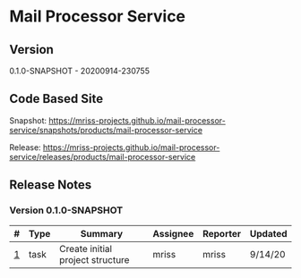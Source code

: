# Mail Processor Service

## Version

0.1.0-SNAPSHOT - 20200914-230755

## Code Based Site

Snapshot: https://mriss-projects.github.io/mail-processor-service/snapshots/products/mail-processor-service

Release: https://mriss-projects.github.io/mail-processor-service/releases/products/mail-processor-service

## Release Notes

### Version 0.1.0-SNAPSHOT

| # | Type | Summary | Assignee | Reporter | Updated |
| - | ---- | ------- | -------- | -------- | ------- |
| [1](https://github.com/MRISS-Projects/mail-processor-service/issues/1) | task | Create initial project structure | mriss | mriss | 9/14/20 |

